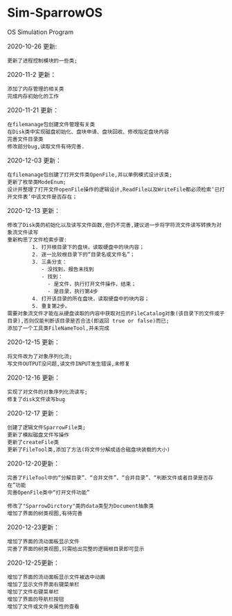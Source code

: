 # Sim-SparrowOS
OS Simulation Program

2020-10-26 更新:

    更新了进程控制模块的一些类;



2020-11-2 更新：

    添加了内存管理的相关类
    完成内存初始化的工作

2020-11-21 更新：

    在filemanage包创建文件管理有关类
    在Disk类中实现磁盘初始化、盘块申请、盘块回收、修改指定盘块内容
    完善文件目录类
    修改部分bug,读取文件有待完善.

2020-12-03 更新：

    在filemanage包创建了打开文件类OpenFile,并以单例模式设计该类;
    更新了枚举类ModeEnum;
    设计并整理了打开文件openFile操作的逻辑设计,ReadFile以及WriteFile都必须检索‘已打开文件表’中该文件是否存在；    

2020-12-13 更新：

    修改了Disk类的初始化以及读写文件函数,但仍不完善,建议进一步将字符流文件读写转换为对象流文件读写
    重新构思了文件检索步骤:
            1. 打开根目录下的盘块，读取硬盘中的块内容；
            2. 逐一比较根目录下的“目录名或文件名”；
            3. 三条分支：
               - 没找到，报告未找到
               - 找到：
                 - 是文件，执行打开文件操作，结束；
                 - 是目录，执行第4步
            4. 打开该目录的所在盘块，读取硬盘中的块内容；
            5. 重复第2步。
    需要对象流文件才能在从硬盘读取的内容中获取对应的FileCatalog对象(该目录下的文件或子目录),否则仅能判断该目录是否合法(即返回 true or false)而已;
    添加了一个工具类FileNameTool,并未完成

2020-12-15 更新：

    将文件改为了对象序列化流;
    写文件OUTPUT没问题,读文件INPUT发生错误,未修复

2020-12-16 更新：

    实现了对文件的对象序列化流读写;
    修复了disk文件读写bug    

2020-12-17 更新：

    创建了逻辑文件SparrowFile类;
    更新了模拟磁盘文件写操作
    更新了createFile类
    更新了FileTool类,添加了方法(将文件分解成适合磁盘块装载的大小)



2020-12-20更新：

    完善了FileTool中的“分解目录”、“合并文件”、“合并目录”、“判断文件或者目录是否存在”功能
    完善OpenFile类中“打开文件功能”
    
    修改了"SparrowDirctory"类的data类型为Document抽象类
    增加了界面的树类视图,有待完善
    
2020-12-23更新：

    增加了界面的流动面板显示文件
    完善了界面的树类视图,只需给出完整的逻辑根目录即可显示
    
2020-12-25更新：

    增加了界面的流动面板显示文件被选中动画
    增加了显示文件界面右键菜单栏
    增加了文件右键菜单栏
    增加了界面的导航栏按钮
    增加了文件或文件夹属性的查看   